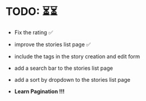 # TODO: ⏳⏳
- Fix the rating ✅
- improve the stories list page ✅
- include the tags in the story creation and edit form 
- add a search bar to the stories list page
- add a sort by dropdown to the stories list page 




- **Learn Pagination !!!**

